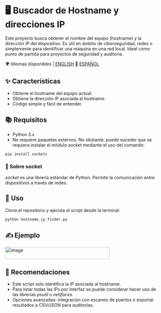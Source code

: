 # 🖥️ Buscador de Hostname y direcciones IP

Este proyecto busca obtener el nombre del equipo (hostname) y la dirección IP del dispositivo. 
Es útil en ámbito de ciberseguridad, redes o simplemente para identificar una máquina en una red local.
Ideal como punto de partida para proyectos de seguridad y auditoría.

🌍 Idiomas disponibles | [ENGLISH](README.md) 🔁 [ESPAÑOL](README.es.md)

## ✨ Características
- Obtiene el hostname del equipo actual.
- Obtiene la dirección IP asociada al hostname.
- Código simple y fácil de entender.

## 📚 Requisitos
- Python 3.x
- No requiere paquetes externos. No obstante, puede suceder que se requiera instalar el módulo *socket* mediante el uso del comando:
```bash
pip install sockets
```
### 🔎 Sobre socket
*socket* es una librería estándar de Python.
Permite la comunicación entre dispositivos a través de redes.  

## 🎯 Uso
Clona el repositorio y ejecuta el script desde la terminal:

```bash
python hostname_ip_finder.py
```

## ✍️ Ejemplo
<img width="337" height="39" alt="image" src="https://github.com/user-attachments/assets/f1c2b60f-ec62-4012-ac2e-f164073b1ba5" />

## 📌 Recomendaciones
- Este script solo identifica la IP asociada al hostname.
- Para listar todas las IPs por interfaz se puede considerar hacer uso de las librerías *psutil* o *netifaces*.
- Opciones avanzadas: integración con escaneo de puertos o exportar resultados a CSV/JSON para auditorías.
